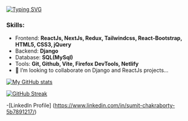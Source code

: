 [![Typing SVG](https://readme-typing-svg.demolab.com?font=Fira+Code&pause=1000&width=435&lines=Web+Developer)](https://git.io/typing-svg)


### Skills:
- Frontend: **ReactJs, NextJs, Redux, Tailwindcss, React-Bootstrap, HTML5, CSS3, jQuery**
- Backend: **Django**
- Database: **SQL(MySql)**  
- Tools: **Git, Github, Vite, Firefox DevTools, Netlify**
- 💞️ I’m looking to collaborate on Django and ReactJs projects...



[![My GitHub stats](https://github-readme-stats.vercel.app/api?username=sumit1729)](https://github.com/sumit1729/github-readme-stats)

<!---
sumit1729/sumit1729 is a ✨ special ✨ repository because its `README.md` (this file) appears on your GitHub profile.
You can click the Preview link to take a look at your changes.
--->

[![GitHub Streak](https://streak-stats.demolab.com?user=sumit1729&theme=highcontrast)](https://git.io/streak-stats)

-[LinkedIn Profile] (https://www.linkedin.com/in/sumit-chakraborty-5b7891217/)

